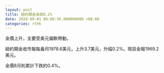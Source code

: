 ```yaml
---
layout: post
title: 紐約期金高收0.2%
date: 2020-09-01 06:08:56.000000000 +08:00
categories: rthk
---
```


金價上升，主要受美元偏軟帶動。

紐約期金收市報每盎司1978.6美元，上升3.7美元，升幅0.2%。現貨金報1969.2美元。

金價8月則累計下跌約0.4%。

